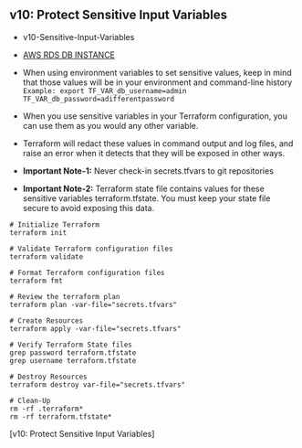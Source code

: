 ## v10: Protect Sensitive Input Variables
- v10-Sensitive-Input-Variables
- [AWS RDS DB INSTANCE](https://registry.terraform.io/providers/hashicorp/aws/latest/docs/resources/db_instance)

- When using environment variables to set sensitive values, keep in mind that those values will be in your environment and command-line history `Example: export TF_VAR_db_username=admin TF_VAR_db_password=adifferentpassword`
- When you use sensitive variables in your Terraform configuration, you can use them as you would any other variable.
- Terraform will redact these values in command output and log files, and raise an error when it detects that they will be exposed in other ways.
- **Important Note-1:** Never check-in secrets.tfvars to git repositories
- **Important Note-2:** Terraform state file contains values for these sensitive variables terraform.tfstate. You must keep your state file secure to avoid exposing this data.

```t
# Initialize Terraform
terraform init

# Validate Terraform configuration files
terraform validate

# Format Terraform configuration files
terraform fmt

# Review the terraform plan
terraform plan -var-file="secrets.tfvars"

# Create Resources
terraform apply -var-file="secrets.tfvars"

# Verify Terraform State files
grep password terraform.tfstate
grep username terraform.tfstate 

# Destroy Resources
terraform destroy var-file="secrets.tfvars"

# Clean-Up
rm -rf .terraform*
rm -rf terraform.tfstate*

```

[v10: Protect Sensitive Input Variables]